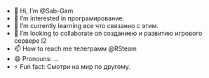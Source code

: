 - 👋 Hi, I’m @Sab-Gam
- 👀 I’m interested in програмирование.
- 🌱 I’m currently learning все что связанно с этим.
- 💞️ I’m looking to collaborate on созданиею и развитию игрового сервере l2
- 📫 How to reach me телеграмм @RSteam
- 😄 Pronouns: ...
- ⚡ Fun fact: Смотри на мир по другому.

<!---
Sab-Gam/Sab-Gam is a ✨ special ✨ repository because its `README.md` (this file) appears on your GitHub profile.
You can click the Preview link to take a look at your changes.
--->
